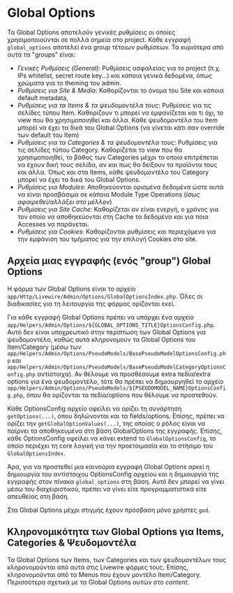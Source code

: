 # Global Options
Τα Global Options αποτελούν γενικές ρυθμίσεις οι οποίες χρησιμοποιούνται σε πολλά σημεία στο project. Κάθε εγγραφή `global_options` αποτελεί ένα group τέτοιων ρυθμίσεων. Τα κυριότερα από αυτά τα "groups" είναι:
* *Γενικές Ρυθμίσεις (General)*: Ρυθμίσεις ασφαλείας για το project (π.χ. IPs whitelist, secret route key...) και κάποια γενικά δεδομένα, όπως χρώματα
για το theming του admin.
* *Ρυθμίσεις για Site & Media*: Καθορίζονται το όνομα του Site και κάποια default metadata, 
* *Ρυθμίσεις για τα Items & τα ψευδομοντέλα τους*: Ρυθμίσεις για τις σελίδες τύπου Item. Καθορίζουν τι μπορεί να εμφανίζεται και τι όχι, το view
που θα χρησιμοποιηθεί και άλλα. Κάθε ψευδομοντέλο του Item μπορεί να έχει τα δικά του Global Options (να γίνεται κάτι σαν override των default του Item)
* *Ρυθμίσεις για τα Categories & τα ψευδομοντέλα τους*: Ρυθμίσεις για τις σελίδες τύπου Category. Καθορίζεται το view που θα χρησιμοποιηθεί, το βάθος των Categories μέχρι
το οποίο επιτρέπεται να έχουν δική τους σελίδα, αν και πως θα δείξουν τα προϊόντα τους και άλλα. Όπως και στα Items, κάθε ψευδομοντέλο του 
Category μπορεί να έχει τα δικά του Global Options.
* *Ρυθμίσεις για Modules*: Αποθηκεύονται ορισμένα δεδομένα ώστε αυτά να είναι προσβάσιμα σε κάποια Module Type Operations (*ίσως αφαιρεθεί/αλλάξει στο μέλλον*)
* *Ρυθμίσεις για Site Cache*: Καθορίζεται αν είναι ενεργή, ο χρόνος για τον οποίο να αποθηκεύονται στη Cache τα δεδομένα και για ποια Accesses
να παράγεται.
* *Ρυθμίσεις για Cookies*: Καθορίζονται ρυθμίσεις και περιεχόμενο για την εμφάνιση του τμήματος για την επιλογή Cookies στο site.

## Αρχεία μιας εγγραφής (ενός "group") Global Options
Η φόρμα των Global Options είναι το αρχείο `app/Http/Livewire/Admin/Options/GlobalOptionsIndex.php`. Όλες οι διαδικασίες για τη λειτουργία
της φόρμας ορίζονται εκεί.

Για κάθε εγγραφή Global Options πρέπει να υπάρχει ένα αρχείο `app/Helpers/Admin/Options/${GLOBAL_OPTIONS_TITLE}OptionsConfig.php`. Αυτό δεν είναι υποχρεωτικό
στην περίπτωση των Global Options για ψευδομοντέλο, καθώς αυτά κληρονομούν τα Global Options του Item/Category (μέσω των 
`app/Helpers/Admin/Options/PseudoModels/BasePseudoModelOptionsConfig.php` και `app/Helpers/Admin/Options/PseudoModels/BasePseudoModelCategoryOptionsConfig.php` αντίστοιχα).
Αν θέλουμε να προσθέσουμε extra πεδία/extra options για ένα ψευδομοντέλο, τότε θα πρέπει να δημιουργηθεί το αρχείο 
`app/Helpers/Admin/Options/PseudoModels/${PSEUDOMODEL_NAME}OptionsConfig.php`, όπου θα ορίζονται τα πεδία/options που θέλουμε να προστεθούν.

Κάθε OptionsConfig αρχείο οφείλει να ορίζει τη συνάρτηση `getOptions(...)`, όπου δηλώνονται και τα fields/options. Επίσης, πρέπει
να ορίζει την `getGlobalOptionValues(...)`, της οποίας ο ρόλος είναι να παίρνει τα αποθηκευμένα στη βάση GlobalOptions της εγγραφής. Επίσης, κάθε
OptionsConfig οφείλει να κάνει extend το `GlobalOptionsConfig`, το οποίο περιέχει τη core λογική για την προετοιμασία και το στήσιμο του `GlobalOptionsIndex`.

Άρα, για να προστεθεί μια καινούρια εγγραφή Global Options αρκεί η δημιουργία του αντίστοιχου OptionsConfig αρχείου και η δημιουργία της εγγραφής
στον πίνακα `global_options` στη βάση. Αυτό δεν μπορεί να γίνει μέσω του διαχειριστικού, πρέπει να γίνει είτε προγραμματιστικά είτε απευθείας στη βάση.

Στα Global Options μέχρι στιγμής έχουν πρόσβαση μόνο χρήστες `god`.

## Κληρονομικότητα των Global Options για Items, Categories & Ψευδομοντέλα
Τα Global Options των Items, των Categories και των ψευδομοντέλων τους κληρονομούνται από αυτά στις Livewire φόρμες τους. Επίσης,
κληρονομούνται από τα Menus που έχουν μοντέλο Item/Category. Περισσότερα σχετικά με τα Global Options αυτών στο *content*.